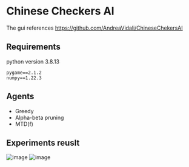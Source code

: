 # Chinese Checkers AI
 The gui references https://github.com/AndreaVidali/ChineseChekersAI

## Requirements
python version 3.8.13

```
pygame==2.1.2
numpy==1.22.3
```
## Agents
- Greedy
- Alpha-beta pruning
- MTD(f)

## Experiments reuslt
![image](https://user-images.githubusercontent.com/80531783/173522593-1b9e4e8e-d15c-4ba4-955a-5b26935255c9.png)
![image](https://user-images.githubusercontent.com/80531783/173522637-656fbde6-59e1-47a2-b643-c77bff0f0b02.png)
